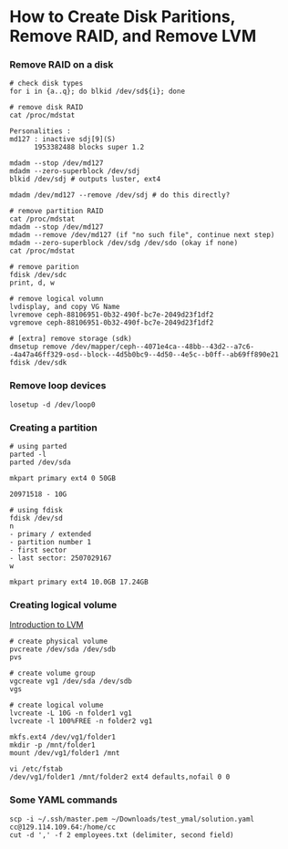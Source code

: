 # How to Create Disk Paritions, Remove RAID, and Remove LVM

### Remove RAID on a disk
```
# check disk types
for i in {a..q}; do blkid /dev/sd${i}; done

# remove disk RAID 
cat /proc/mdstat

Personalities : 
md127 : inactive sdj[9](S)
      1953382488 blocks super 1.2
       
mdadm --stop /dev/md127
mdadm --zero-superblock /dev/sdj
blkid /dev/sdj # outputs luster, ext4 

mdadm /dev/md127 --remove /dev/sdj # do this directly?

# remove partition RAID
cat /proc/mdstat
mdadm --stop /dev/md127
mdadm --remove /dev/md127 (if "no such file", continue next step)
mdadm --zero-superblock /dev/sdg /dev/sdo (okay if none)
cat /proc/mdstat 

# remove parition
fdisk /dev/sdc
print, d, w 

# remove logical volumn
lvdisplay, and copy VG Name
lvremove ceph-88106951-0b32-490f-bc7e-2049d23f1df2
vgremove ceph-88106951-0b32-490f-bc7e-2049d23f1df2

# [extra] remove storage (sdk)
dmsetup remove /dev/mapper/ceph--4071e4ca--48bb--43d2--a7c6--4a47a46ff329-osd--block--4d5b0bc9--4d50--4e5c--b0ff--ab69ff890e21
fdisk /dev/sdk
```

### Remove loop devices
```
losetup -d /dev/loop0
```

### Creating a partition
```
# using parted 
parted -l
parted /dev/sda

mkpart primary ext4 0 50GB 

20971518 - 10G

# using fdisk
fdisk /dev/sd
n
- primary / extended
- partition number 1
- first sector
- last sector: 2507029167
w

mkpart primary ext4 10.0GB 17.24GB
```

### Creating logical volume
[Introduction to LVM](https://www.digitalocean.com/community/tutorials/an-introduction-to-lvm-concepts-terminology-and-operations)
```
# create physical volume
pvcreate /dev/sda /dev/sdb
pvs

# create volume group
vgcreate vg1 /dev/sda /dev/sdb
vgs

# create logical volume
lvcreate -L 10G -n folder1 vg1
lvcreate -l 100%FREE -n folder2 vg1

mkfs.ext4 /dev/vg1/folder1
mkdir -p /mnt/folder1
mount /dev/vg1/folder1 /mnt

vi /etc/fstab
/dev/vg1/folder1 /mnt/folder2 ext4 defaults,nofail 0 0
```

### Some YAML commands
```
scp -i ~/.ssh/master.pem ~/Downloads/test_ymal/solution.yaml cc@129.114.109.64:/home/cc
cut -d ',' -f 2 employees.txt (delimiter, second field)
```
